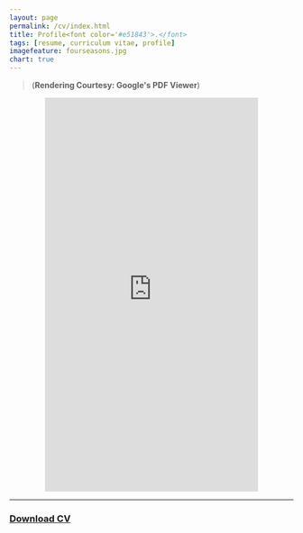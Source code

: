 ```yaml
---
layout: page
permalink: /cv/index.html
title: Profile<font color='#e51843'>.</font>
tags: [resume, curriculum vitae, profile]
imagefeature: fourseasons.jpg
chart: true
---
```




> (**Rendering Courtesy: Google's PDF Viewer**)

<iframe src="https://docs.google.com/gview?url=https://github.com/sh4nx0r/sh4nx0r.github.io/raw/master/cv.pdf&embedded=true" style="width:75%; height:700px; display:block; margin: 0 auto;" frameborder="0"></iframe>

---

### <a href='http://sh4.in/cv.pdf' download='Shan_CV.pdf'>Download CV</a>


